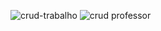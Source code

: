 ![crud-trabalho](https://github.com/rifresK/Crud-laravel-souto/assets/142271869/48d41150-0bad-4c2a-9148-7fa8c8c707f5)
![crud professor](https://github.com/rifresK/Crud-laravel-souto/assets/142271869/1c942f19-959d-428e-9ef0-36788d1e93e4)
